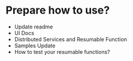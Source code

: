 # Prepare how to use?
* Update readme
* UI Docs
* Distributed Services and Resumable Function
* Samples Update
* How to test your resumable functions?

